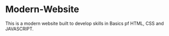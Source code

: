 # Modern-Website

This is a modern website built to develop skills in Basics pf HTML, CSS and JAVASCRIPT.
